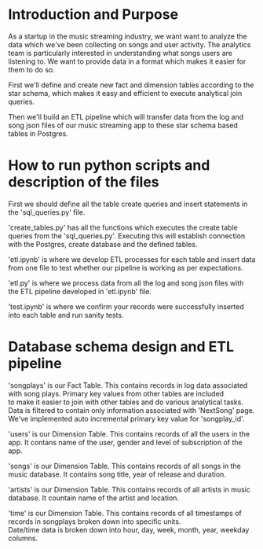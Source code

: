 # Introduction and Purpose

As a startup in the music streaming industry, we want want to analyze the data which we've been collecting on songs and user activity. The   analytics team is particularly interested in understanding what songs users are listening to. We want to provide data in a format which makes it easier for them to do so.

First we'll define and create new fact and dimension tables according to the star schema, which makes it easy and efficient to execute analytical join queries.

Then we'll build an ETL pipeline which will transfer data from the log and song json files of our music streaming app to these star schema based tables in Postgres.

# How to run python scripts and description of the files

First we should define all the table create queries and insert statements in the 'sql_queries.py' file.

'create_tables.py' has all the functions which executes the create table queries from the 'sql_queries.py'. Executing this will establish connection with the Postgres, create database and the defined tables.

'etl.ipynb' is where we develop ETL processes for each table and insert data from one file to test whether our pipeline is working as per expectations.

'etl.py' is where we process data from all the log and song json files with the ETL pipeline developed in 'etl.ipynb' file.

'test.ipynb' is where we confirm your records were successfully inserted into each table and run sanity tests.

# Database schema design and ETL pipeline

'songplays' is our Fact Table. This contains records in log data associated with song plays. Primary key values from other tables are included  
to make it easier to join with other tables and do various analytical tasks. Data is filtered to contain only information associated with 'NextSong' page. We've implemented auto incremental primary key value for 'songplay_id'.

'users' is our Dimension Table. This contains records of all the users in the app. It contans name of the user, gender and level of subscription of the app.

'songs' is our Dimension Table. This contains records of all songs in the music database. It contains song title, year of release and duration.

'artists' is our Dimension Table. This contains records of all artists in music database. It countain name of the artist and location.

'time' is our Dimension Table. This contains records of all timestamps of records in songplays broken down into specific units.  
Date/time data is broken down into hour, day, week, month, year, weekday columns.
